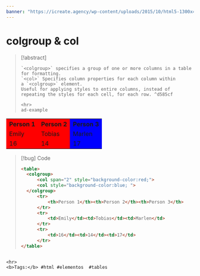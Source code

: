 ```yaml
---
banner: "https://icreate.agency/wp-content/uploads/2015/10/html5-1300x470.gif"
---
```

# colgroup & col
> [!abstract]
> ````
> `<colgroup>` specifies a group of one or more columns in a table for formatting. 
> `<col>` Specifies column properties for each column within a `<colgroup>` element. 
> Useful for applying styles to entire columns, instead of repeating the styles for each cell, for each row. ^d585cf
> 
> <hr>
> ad-example
<table>
	<colgroup>
		<col span="2" style="background-color:red;">
		<col style="background-color:blue; ">
	</colgroup>
		<tr>
			<th>Person 1</th><th>Person 2</th><th>Person 3</th>
		</tr>
		<tr>
			<td>Emily</td><td>Tobias</td><td>Marlen</td>
		</tr>
		<tr>
			<td>16</td><td>14</td><td>17</td>
		</tr>
</table>

> [!bug] Code
> ~~~html
> <table>
> 	<colgroup>
> 		<col span="2" style="background-color:red;">
> 		<col style="background-color:blue; ">
> 	</colgroup>
> 		<tr>
> 			<th>Person 1</th><th>Person 2</th><th>Person 3</th>
> 		</tr>
> 		<tr>
> 			<td>Emily</td><td>Tobias</td><td>Marlen</td>
> 		</tr>
> 		<tr>
> 			<td>16</td><td>14</td><td>17</td>
> 		</tr>
> </table>
> ~~~


````

<hr>
<b>Tags:</b> #html #elementos  #tables